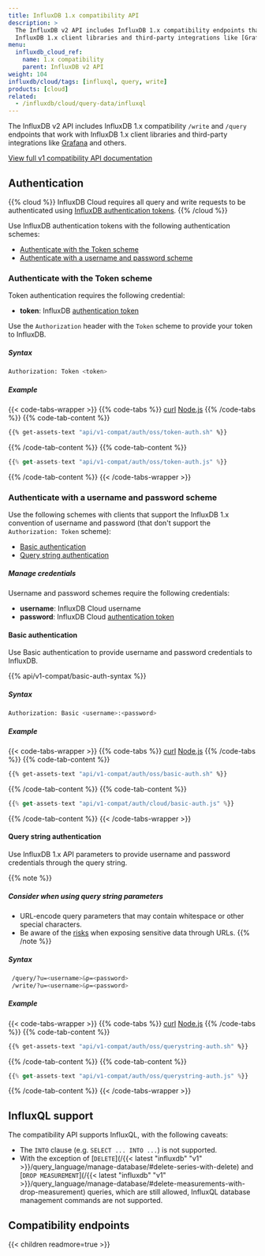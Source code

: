 ```yaml
---
title: InfluxDB 1.x compatibility API
description: >
  The InfluxDB v2 API includes InfluxDB 1.x compatibility endpoints that work with
  InfluxDB 1.x client libraries and third-party integrations like [Grafana](https://grafana.com) and others.
menu:
  influxdb_cloud_ref:
    name: 1.x compatibility
    parent: InfluxDB v2 API
weight: 104
influxdb/cloud/tags: [influxql, query, write]
products: [cloud]
related:
  - /influxdb/cloud/query-data/influxql
---
```


The InfluxDB v2 API includes InfluxDB 1.x compatibility `/write` and `/query`
endpoints that work with InfluxDB 1.x client libraries and third-party integrations
like [Grafana](https://grafana.com) and others.

<a class="btn" href="/influxdb/cloud/api/v1-compatibility/">View full v1 compatibility API documentation</a>

## Authentication

{{% cloud %}}
InfluxDB Cloud requires all query and write requests to be authenticated using
[InfluxDB authentication tokens](/influxdb/cloud/security/tokens/).
{{% /cloud %}}

Use InfluxDB authentication tokens with the following authentication schemes:

* [Authenticate with the Token scheme](#authenticate-with-the-token-scheme)
* [Authenticate with a username and password scheme](#authenticate-with-a-username-and-password-scheme)

### Authenticate with the Token scheme
Token authentication requires the following credential:

- **token**: InfluxDB [authentication token](/influxdb/cloud/security/tokens/)

Use the `Authorization` header with the `Token` scheme to provide your
token to InfluxDB.

##### Syntax
```sh
Authorization: Token <token>
```

##### Example

{{< code-tabs-wrapper >}}
{{% code-tabs %}}
[curl](#curl)
[Node.js](#nodejs)
{{% /code-tabs %}}
{{% code-tab-content %}}
```sh
{{% get-assets-text "api/v1-compat/auth/oss/token-auth.sh" %}}
```
{{% /code-tab-content %}}
{{% code-tab-content %}}
```js
{{% get-assets-text "api/v1-compat/auth/oss/token-auth.js" %}}
```
{{% /code-tab-content %}}
{{< /code-tabs-wrapper >}}

### Authenticate with a username and password scheme

Use the following schemes with clients that support the InfluxDB 1.x convention of username and password (that don't support the `Authorization: Token` scheme):

- [Basic authentication](#basic-authentication)
- [Query string authentication](#query-string-authentication)

##### Manage credentials

Username and password schemes require the following credentials:
- **username**: InfluxDB Cloud username
- **password**: InfluxDB Cloud [authentication token](/influxdb/cloud/security/tokens/)

#### Basic authentication
Use Basic authentication to provide username and password credentials to InfluxDB.

{{% api/v1-compat/basic-auth-syntax %}}

##### Syntax
```sh
Authorization: Basic <username>:<password>
```

##### Example

{{< code-tabs-wrapper >}}
{{% code-tabs %}}
[curl](#curl)
[Node.js](#nodejs)
{{% /code-tabs %}}
{{% code-tab-content %}}
```sh
{{% get-assets-text "api/v1-compat/auth/oss/basic-auth.sh" %}}
```
{{% /code-tab-content %}}
{{% code-tab-content %}}
```js
{{% get-assets-text "api/v1-compat/auth/cloud/basic-auth.js" %}}
```
{{% /code-tab-content %}}
{{< /code-tabs-wrapper >}}

#### Query string authentication
Use InfluxDB 1.x API parameters to provide username and password credentials through the query string.

{{% note %}}
##### Consider when using query string parameters

- URL-encode query parameters that may contain whitespace or other special characters.
- Be aware of the [risks](https://owasp.org/www-community/vulnerabilities/Information_exposure_through_query_strings_in_url) when exposing sensitive data through URLs.
{{% /note %}}

##### Syntax

```sh
 /query/?u=<username>&p=<password>
 /write/?u=<username>&p=<password>
 ```

##### Example

{{< code-tabs-wrapper >}}
{{% code-tabs %}}
[curl](#curl)
[Node.js](#nodejs)
{{% /code-tabs %}}
{{% code-tab-content %}}
```sh
{{% get-assets-text "api/v1-compat/auth/oss/querystring-auth.sh" %}}
```
{{% /code-tab-content %}}
{{% code-tab-content %}}
```js
{{% get-assets-text "api/v1-compat/auth/oss/querystring-auth.js" %}}
```
{{% /code-tab-content %}}
{{< /code-tabs-wrapper >}}

## InfluxQL support

The compatibility API supports InfluxQL, with the following caveats:

- The `INTO` clause (e.g. `SELECT ... INTO ...`) is not supported.
- With the exception of [`DELETE`](/{{< latest "influxdb" "v1" >}}/query_language/manage-database/#delete-series-with-delete) and
  [`DROP MEASUREMENT`](/{{< latest "influxdb" "v1" >}}/query_language/manage-database/#delete-measurements-with-drop-measurement) queries, which are still allowed,
  InfluxQL database management commands are not supported.

## Compatibility endpoints

{{< children readmore=true >}}
